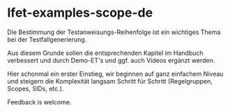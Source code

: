# lfet-examples-scope-de

Die Bestimmung der Testanweisungs-Reihenfolge ist ein wichtiges Thema bei der Testfallgenerierung.

Aus diesem Grunde sollen die entsprechenden Kapitel im Handbuch verbessert und durch Demo-ET's und ggf. auch Videos ergänzt werden.

Hier schonmal ein erster Einstieg, wir beginnen auf ganz einfachem Niveau und steigern die Komplexität langsam
Schritt für Schritt (Regelgruppen, Scopes, SIDs, etc.).

Feedback is welcome.
